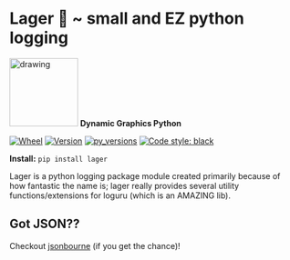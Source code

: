 # Lager :beer: ~ small and EZ python logging

<img src="https://github.com/dynamic-graphics-inc/dgimages/blob/master/dgpy/dgpy_logo.svg?raw=true" alt="drawing" width="120"/> **Dynamic Graphics Python**

[![Wheel](https://img.shields.io/pypi/wheel/lager.svg)](https://img.shields.io/pypi/wheel/lager.svg)
[![Version](https://img.shields.io/pypi/v/lager.svg)](https://img.shields.io/pypi/v/lager.svg)
[![py_versions](https://img.shields.io/pypi/pyversions/lager.svg)](https://img.shields.io/pypi/pyversions/lager.svg)
[![Code style: black](https://img.shields.io/badge/code%20style-black-000000.svg)](https://github.com/psf/black)

**Install:** `pip install lager`

Lager is a python logging package module created primarily because of how fantastic the name is; lager really provides several utility functions/extensions for loguru (which is an AMAZING lib).

## Got JSON??

Checkout [jsonbourne](https://github.com/dynamic-graphics-inc/jsonbourne) (if you get the chance)!

